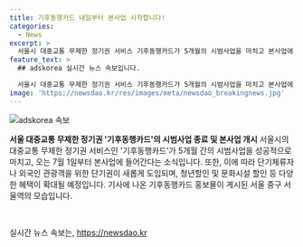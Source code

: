 ```yaml
---
title: 기후동행카드 내일부터 본사업 시작합니다!
categories:
  - News
excerpt: >
  서울시 대중교통 무제한 정기권 서비스 기후동행카드가 5개월의 시범사업을 마치고 본사업에 들어간다. 7월 1일부터는 단기체류자·외국인 관광객을 위한 단기권을 도입하며, 청년할인, 문화시설 할인 등의 혜택이 확대된다.
feature_text: >
  ## adskorea 실시간 뉴스 속보입니다.

  서울시 대중교통 무제한 정기권 서비스 기후동행카드가 5개월의 시범사업을 마치고 본사업에 들어간다. 7월 1일부터는 단기체류자·외국인 관광객을 위한 단기권을 도입하며, 청년할인, 문화시설 할인 등의 혜택이 확대된다.
image: 'https://newsdao.kr/res/images/meta/newsdao_breakingnews.jpg'
---
```


<p><img src="https://newsdao.kr/res/images/meta/newsdao_breakingnews.jpg" alt="adskorea 속보" /></p>

<p><b>서울 대중교통 무제한 정기권 '기후동행카드'의 시범사업 종료 및 본사업 개시</b>
서울시의 대중교통 무제한 정기권 서비스인 '기후동행카드'가 5개월 간의 시범사업을 성공적으로 마치고, 오는 7월 1일부터 본사업에 들어간다는 소식입니다. 또한, 이에 따라 단기체류자나 외국인 관광객을 위한 단기권이 새롭게 도입되며, 청년할인 및 문화시설 할인 등 다양한 혜택이 확대될 예정입니다. 기사에 나온 기후동행카드 홍보물이 게시된 서울 중구 서울역의 모습입니다. </p>

<p data-ke-size="size16">&nbsp;</p>
실시간 뉴스 속보는, <a href="https://newsdao.kr" rel="dofollow">https://newsdao.kr</a>


